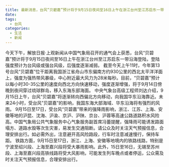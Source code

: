 ```yaml
---
title: 最新消息，台风“贝碧嘉”预计将于9月15日夜间至16日上午在浙江台州至江苏启东一带沿海登陆，做好防台措施
date: 
tags:
  - 台风
categories:
  - 生活
  - 新闻
---
```


今天下午，解放日报·上观新闻从中国气象局召开的通气会上获悉，台风“贝碧嘉”预计将于9月15日夜间至16日上午在浙江台州至江苏启东一带沿海登陆，登陆强度预计为台风级或强台风级，后强度逐渐减弱。
截至今天上午11时，今年第13号台风“贝碧嘉”位干距离我国浙江省舟山市东偏南方约930公里的西北太平洋洋面上，强度为强热带风暴级，中心附近最大风力为28米每秒。目前，“贝碧嘉”预计以每小时30-35公里的速度向西北方向快速移动，强度逐渐增强，将于9月14日傍晚到夜间穿过琉球群岛，移入东海东部海面。
中央气象台高级工程师刘达介绍，9月15日上午，台风“贝碧嘉”将逐渐转向西偏北方向移动，向我国华东沿海靠近。未来24小时，受台风”贝碧嘉”的影响，我国东海大部海域、华东沿海将有强烈的风雨。
9月15日至17日，受台风“贝碧嘉”带来的强降雨影响，浙江、江苏、上海、安徽等地的沪昆、沈海、沪渝、京沪、沪陕、京台、沪蓉等高速公路道路积水风险高。中国气象局公共气象服务中心气象服务副首席冯蕾提醒，强降雨可能诱发路面塌方、道路水毁等次生灾害，易发生交通阻断。请公众及时关注天气预报信息，合理安排出行。如必需外出，注意避开高风险路段，行车时注意减速慢行，保持车距。
铁路方面，9月15日至17日，浙江、上海、安徽等地境内的铁路线路，特别是宁波至绍兴段、上海至嘉兴段将受大暴雨影响。此外，15日至16日，无锡至苏州段、上海至嘉兴段高铁线路将受大风影响，可能发生列车晚点或者停运，公众需及时关注天气预报信息，合理安排出行。